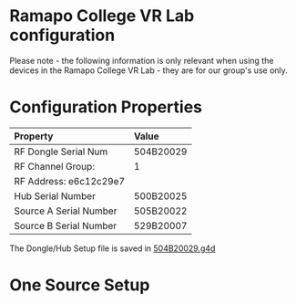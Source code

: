 # Ramapo College VR Lab configuration
Please note - the following information is only relevant when using 
the devices in the Ramapo College VR Lab - they are for our group's
use only.

# Configuration Properties
|Property|Value|
|:--|:--|
|RF Dongle Serial Num | 	504B20029|
|RF Channel Group:   |	1|
|RF Address:         	e6c12c29e7|
|Hub Serial Number | 500B20025 |
| Source A Serial Number | 505B20022 |
| Source B Serial Number | 529B20007 |

The Dongle/Hub Setup file is saved in [504B20029.g4d](504B20029.g4d)

# One Source Setup

